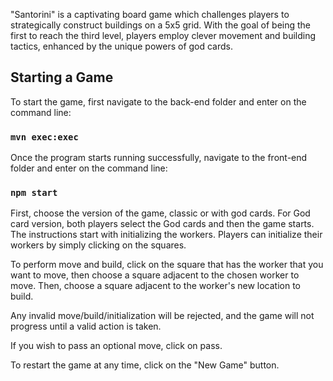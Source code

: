 "Santorini" is a captivating board game which challenges players to strategically construct buildings on a 5x5 grid. 
With the goal of being the first to reach the third level, players employ clever movement and building tactics, enhanced by the unique powers of god cards. 

## Starting a Game

To start the game, first navigate to the back-end folder and enter on the command line:

### `mvn exec:exec`

Once the program starts running successfully, navigate to the front-end folder and enter on the command line:

### `npm start`

First, choose the version of the game, classic or with god cards. For God card version, both players select the God cards and then the game starts.
The instructions start with initializing the workers. Players can initialize their workers by simply clicking on the squares.

To perform move and build, click on the square that has the worker that you want to move, then choose a square adjacent to the chosen
worker to move. Then, choose a square adjacent to the worker's new location to build. 

Any invalid move/build/initialization will be rejected, and the game will not progress until a valid action is taken.

If you wish to pass an optional move, click on pass. 

To restart the game at any time, click on the "New Game" button. 
